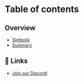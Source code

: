 # Table of contents

## Overview

* [Simbolik](README.md)
* [Summary](overview/summary.md)

## 🔗 Links

* [Join our Discord!](https://discord.gg/CurfmXNtbN)
